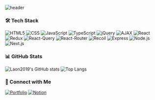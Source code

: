 ![header](https://capsule-render.vercel.app/api?type=rounded&color=timeGradient&text=Welcome%20to%20Laon2019's%20GitHub%20👋&animation=twinkling&fontSize=40&fontAlignY=50&fontAlign=50&height=180)

### 🛠️ Tech Stack
![HTML5](https://img.shields.io/badge/-HTML5-E34F26?style=flat&logo=html5&logoColor=white)
![CSS](https://img.shields.io/badge/-CSS-1572B6?style=flat&logo=css3&logoColor=white)
![JavaScript](https://img.shields.io/badge/-JavaScript-F7DF1E?style=flat&logo=javascript&logoColor=black)
![TypeScript](https://img.shields.io/badge/-TypeScript-3178C6?style=flat&logo=typescript&logoColor=white)
![jQuery](https://img.shields.io/badge/-jQuery-0769AD?style=flat&logo=jquery&logoColor=white)
![AJAX](https://img.shields.io/badge/-AJAX-005F8C?style=flat&logo=ajax&logoColor=white)
![React](https://img.shields.io/badge/-React-61DAFB?style=flat&logo=react&logoColor=black)
![Redux](https://img.shields.io/badge/-Redux-764ABC?style=flat&logo=redux&logoColor=white)
![React-Query](https://img.shields.io/badge/-ReactQuery-FF4154?style=flat&logo=react-query&logoColor=white)
![React-Router](https://img.shields.io/badge/-ReactRouter-CA4245?style=flat&logo=react-router&logoColor=white)
![Recoil](https://img.shields.io/badge/-Recoil-3578E5?style=flat&logo=recoil&logoColor=white)
![Express](https://img.shields.io/badge/-Express-000000?style=flat&logo=express&logoColor=white)
![Node.js](https://img.shields.io/badge/-Node.js-339933?style=flat&logo=node.js&logoColor=white)
![Next.js](https://img.shields.io/badge/-Next.js-000000?style=flat&logo=next.js&logoColor=white)

### 📊 GitHub Stats
![Laon2019's GitHub stats](https://github-readme-stats.vercel.app/api?username=laon2019&show_icons=true&theme=radical)
![Top Langs](https://github-readme-stats.vercel.app/api/top-langs/?username=laon2019&layout=compact&theme=radical)

### 🔗 Connect with Me
[![Portfolio](https://img.shields.io/badge/-Portfolio-000000?style=flat&logo=github&logoColor=white)](https://laon2019.github.io/MY_PORTFOLIO/)
[![Notion](https://img.shields.io/badge/-Notion-000000?style=flat&logo=notion&logoColor=white)](https://lemon-jitterbug-d06.notion.site/b715768f54bd4a189d0487a2d78ba77f?v=b51ad5a403584bd1974fba9540fe0289&pvs=4)


